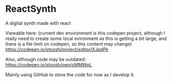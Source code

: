# ReactSynth
A digital synth made with react

Viewable here:
(current dev environment is this codepen project, although I really need to create some local evironment as this is getting a bit large, and there is a file limit on codepen, so this content may change)
https://codepen.io/stoosh/project/editor/XJedPk

Also, although code may be outdated:
https://codepen.io/stoosh/pen/oMMWpL

Mainly using GitHub to store the code for now as I develop it.

